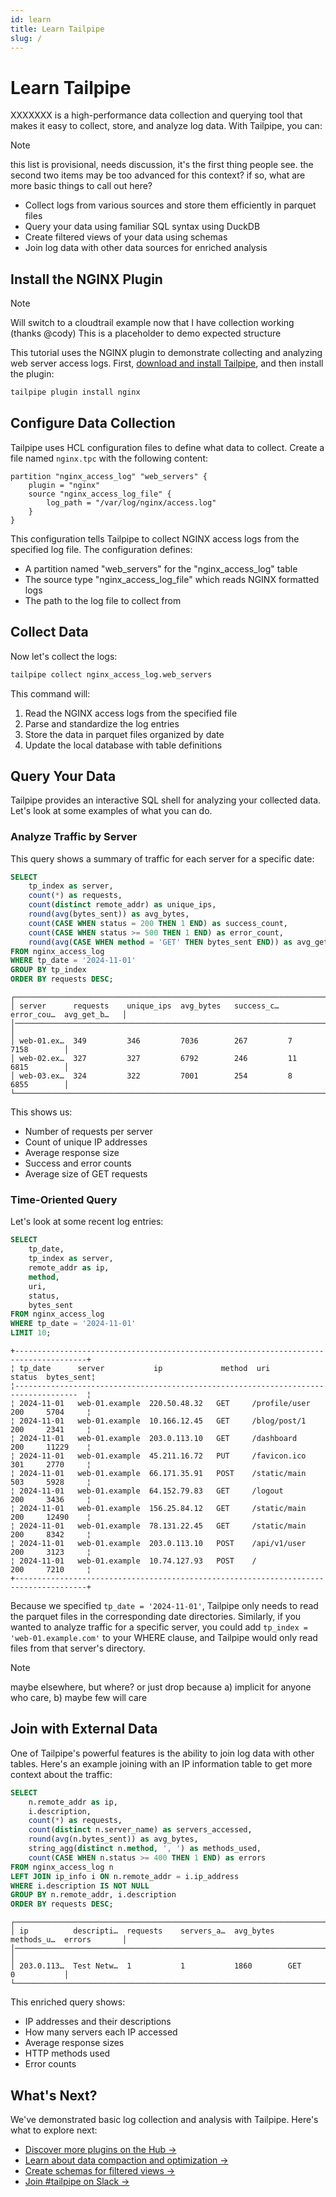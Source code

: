 ```yaml
---
id: learn
title: Learn Tailpipe
slug: /
---
```



# Learn Tailpipe

XXXXXXX is a high-performance data collection and querying tool that makes it easy to collect, store, and analyze log data. With Tailpipe, you can:

> [!NOTE]
> this list is provisional, needs discussion, it's the first thing people see.
> the second two items may be too advanced for this context?
> if so, what are more basic things to call out here?

- Collect logs from various sources and store them efficiently in parquet files
- Query your data using familiar SQL syntax using DuckDB
- Create filtered views of your data using schemas
- Join log data with other data sources for enriched analysis

## Install the NGINX Plugin

>[!NOTE]
> Will switch to a cloudtrail example now that I have collection working (thanks @cody)
> This is a placeholder to demo expected structure

This tutorial uses the NGINX plugin to demonstrate collecting and analyzing web server access logs. First, [download and install Tailpipe](/downloads), and then install the plugin:

```bash
tailpipe plugin install nginx
```

## Configure Data Collection

Tailpipe uses HCL configuration files to define what data to collect. Create a file named `nginx.tpc` with the following content:

```hcl
partition "nginx_access_log" "web_servers" {
    plugin = "nginx"
    source "nginx_access_log_file" {
        log_path = "/var/log/nginx/access.log"
    }
}
```

This configuration tells Tailpipe to collect NGINX access logs from the specified log file. The configuration defines:
- A partition named "web_servers" for the "nginx_access_log" table
- The source type "nginx_access_log_file" which reads NGINX formatted logs
- The path to the log file to collect from


## Collect Data

Now let's collect the logs:

```bash
tailpipe collect nginx_access_log.web_servers
```

This command will:
1. Read the NGINX access logs from the specified file
2. Parse and standardize the log entries
3. Store the data in parquet files organized by date
4. Update the local database with table definitions

## Query Your Data

Tailpipe provides an interactive SQL shell for analyzing your collected data. Let's look at some examples of what you can do.

### Analyze Traffic by Server

This query shows a summary of traffic for each server for a specific date:

```sql
SELECT
    tp_index as server,
    count(*) as requests,
    count(distinct remote_addr) as unique_ips,
    round(avg(bytes_sent)) as avg_bytes,
    count(CASE WHEN status = 200 THEN 1 END) as success_count,
    count(CASE WHEN status >= 500 THEN 1 END) as error_count,
    round(avg(CASE WHEN method = 'GET' THEN bytes_sent END)) as avg_get_bytes
FROM nginx_access_log
WHERE tp_date = '2024-11-01'
GROUP BY tp_index
ORDER BY requests DESC;
```

```
┌──────────────────────────────────────────────────────────────────────────────────────┐
│ server      requests    unique_ips  avg_bytes   success_c…  error_cou…  avg_get_b…   │
│────────────────────────────────────────────────────────────────────────────────────  │
│ web-01.ex…  349         346         7036        267         7           7158        │
│ web-02.ex…  327         327         6792        246         11          6815        │
│ web-03.ex…  324         322         7001        254         8           6855        │
└──────────────────────────────────────────────────────────────────────────────────────┘
```

This shows us:
- Number of requests per server
- Count of unique IP addresses
- Average response size
- Success and error counts
- Average size of GET requests

### Time-Oriented Query

Let's look at some recent log entries:

```sql
SELECT
    tp_date,
    tp_index as server,
    remote_addr as ip,
    method,
    uri,
    status,
    bytes_sent
FROM nginx_access_log
WHERE tp_date = '2024-11-01'
LIMIT 10;
```

```
+--------------------------------------------------------------------------------------+
¦ tp_date      server           ip             method  uri             status  bytes_sent¦
¦------------------------------------------------------------------------------------  ¦
¦ 2024-11-01   web-01.example  220.50.48.32   GET     /profile/user  200     5704     ¦
¦ 2024-11-01   web-01.example  10.166.12.45   GET     /blog/post/1   200     2341     ¦
¦ 2024-11-01   web-01.example  203.0.113.10   GET     /dashboard     200     11229    ¦
¦ 2024-11-01   web-01.example  45.211.16.72   PUT     /favicon.ico   301     2770     ¦
¦ 2024-11-01   web-01.example  66.171.35.91   POST    /static/main   503     5928     ¦
¦ 2024-11-01   web-01.example  64.152.79.83   GET     /logout        200     3436     ¦
¦ 2024-11-01   web-01.example  156.25.84.12   GET     /static/main   200     12490    ¦
¦ 2024-11-01   web-01.example  78.131.22.45   GET     /static/main   200     8342     ¦
¦ 2024-11-01   web-01.example  203.0.113.10   POST    /api/v1/user   200     3123     ¦
¦ 2024-11-01   web-01.example  10.74.127.93   POST    /              200     7210     ¦
+--------------------------------------------------------------------------------------+
```

Because we specified `tp_date = '2024-11-01'`, Tailpipe only needs to read the parquet files in the corresponding date directories. Similarly, if you wanted to analyze traffic for a specific server, you could add `tp_index = 'web-01.example.com'` to your WHERE clause, and Tailpipe would only read files from that server's directory.

> [!NOTE]
> maybe elsewhere, but where?
> or just drop because a) implicit for anyone who care, b) maybe few will care

## Join with External Data

One of Tailpipe's powerful features is the ability to join log data with other tables. Here's an example joining with an IP information table to get more context about the traffic:

```sql
SELECT
    n.remote_addr as ip,
    i.description,
    count(*) as requests,
    count(distinct n.server_name) as servers_accessed,
    round(avg(n.bytes_sent)) as avg_bytes,
    string_agg(distinct n.method, ', ') as methods_used,
    count(CASE WHEN n.status >= 400 THEN 1 END) as errors
FROM nginx_access_log n
LEFT JOIN ip_info i ON n.remote_addr = i.ip_address
WHERE i.description IS NOT NULL
GROUP BY n.remote_addr, i.description
ORDER BY requests DESC;
```

```
┌──────────────────────────────────────────────────────────────────────────────────────┐
│ ip          descripti…  requests    servers_a…  avg_bytes   methods_u…  errors       │
│────────────────────────────────────────────────────────────────────────────────────  │
│ 203.0.113…  Test Netw…  1           1           1860        GET         0           │
└──────────────────────────────────────────────────────────────────────────────────────┘
```

This enriched query shows:
- IP addresses and their descriptions
- How many servers each IP accessed
- Average response sizes
- HTTP methods used
- Error counts


## What's Next?

We've demonstrated basic log collection and analysis with Tailpipe. Here's what to explore next:

- [Discover more plugins on the Hub →](https://hub.steampipe.io/plugins)
- [Learn about data compaction and optimization →](https://tailpipe.io/docs/managing/compaction)
- [Create schemas for filtered views →](https://tailpipe.io/docs/schemas)
- [Join #tailpipe on Slack →](https://turbot.com/community/join)

